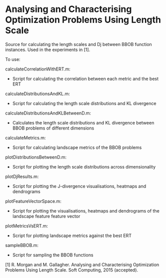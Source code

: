 Analysing and Characterising Optimization Problems Using Length Scale
====

Source for calculating the length scales and Dj between BBOB function instances. Used in the experiments in [1].

To use:

calculateCorrelationWithERT.m:
  - Script for calculating the correlation between each metric and the best ERT

calculateDistributionsAndKL.m:
  - Script for calculating the length scale distributions and KL divergence

calculateDistributionsAndKLBetweenD.m:
  - Calculates the length scale distributions and KL divergence between BBOB problems of different dimensions

calculateMetrics.m:
  - Script for calculating landscape metrics of the BBOB problems

plotDistributionsBetweenD.m:
  - Script for plotting the length scale distributions across dimensionality
  
plotDjResults.m:
  - Script for plotting the J-divergence visualisations, heatmaps and dendrograms

plotFeatureVectorSpace.m:
  - Script for plotting the visualisations, heatmaps and dendrograms of the landscape feature feature vector

plotMetricsVsERT.m:
  - Script for plotting landscape metrics against the best ERT

sampleBBOB.m:
  - Script for sampling the BBOB functions

[1] R. Morgan and M. Gallagher. Analysing and Characterising Optimization Problems Using Length Scale. Soft Computing, 2015 (accepted).